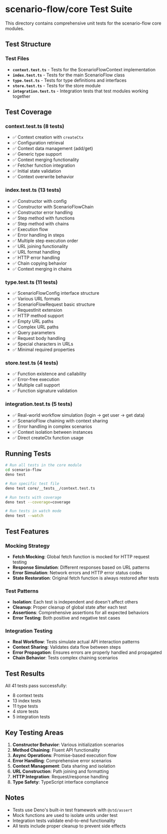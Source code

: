 # scenario-flow/core Test Suite

This directory contains comprehensive unit tests for the scenario-flow core modules.

## Test Structure

### Test Files

- **`context.test.ts`** - Tests for the ScenarioFlowContext implementation
- **`index.test.ts`** - Tests for the main ScenarioFlow class
- **`type.test.ts`** - Tests for type definitions and interfaces
- **`store.test.ts`** - Tests for the store module
- **`integration.test.ts`** - Integration tests that test modules working together

## Test Coverage

### context.test.ts (8 tests)

- ✅ Context creation with `createCtx`
- ✅ Configuration retrieval
- ✅ Context data management (add/get)
- ✅ Generic type support
- ✅ Context merging functionality
- ✅ Fetcher function integration
- ✅ Initial state validation
- ✅ Context overwrite behavior

### index.test.ts (13 tests)

- ✅ Constructor with config
- ✅ Constructor with ScenarioFlowChain
- ✅ Constructor error handling
- ✅ Step method with functions
- ✅ Step method with chains
- ✅ Execution flow
- ✅ Error handling in steps
- ✅ Multiple step execution order
- ✅ URL joining functionality
- ✅ URL format handling
- ✅ HTTP error handling
- ✅ Chain copying behavior
- ✅ Context merging in chains

### type.test.ts (11 tests)

- ✅ ScenarioFlowConfig interface structure
- ✅ Various URL formats
- ✅ ScenarioFlowRequest basic structure
- ✅ RequestInit extension
- ✅ HTTP method support
- ✅ Empty URL paths
- ✅ Complex URL paths
- ✅ Query parameters
- ✅ Request body handling
- ✅ Special characters in URLs
- ✅ Minimal required properties

### store.test.ts (4 tests)

- ✅ Function existence and callability
- ✅ Error-free execution
- ✅ Multiple call support
- ✅ Function signature validation

### integration.test.ts (5 tests)

- ✅ Real-world workflow simulation (login → get user → get data)
- ✅ ScenarioFlow chaining with context sharing
- ✅ Error handling in complex scenarios
- ✅ Context isolation between instances
- ✅ Direct createCtx function usage

## Running Tests

```bash
# Run all tests in the core module
cd scenario-flow
deno test

# Run specific test file
deno test core/__tests__/context.test.ts

# Run tests with coverage
deno test --coverage=coverage

# Run tests in watch mode
deno test --watch
```

## Test Features

### Mocking Strategy

- **Fetch Mocking**: Global fetch function is mocked for HTTP request testing
- **Response Simulation**: Different responses based on URL patterns
- **Error Simulation**: Network errors and HTTP error status codes
- **State Restoration**: Original fetch function is always restored after tests

### Test Patterns

- **Isolation**: Each test is independent and doesn't affect others
- **Cleanup**: Proper cleanup of global state after each test
- **Assertions**: Comprehensive assertions for all expected behaviors
- **Error Testing**: Both positive and negative test cases

### Integration Testing

- **Real Workflow**: Tests simulate actual API interaction patterns
- **Context Sharing**: Validates data flow between steps
- **Error Propagation**: Ensures errors are properly handled and propagated
- **Chain Behavior**: Tests complex chaining scenarios

## Test Results

All 41 tests pass successfully:

- 8 context tests
- 13 index tests
- 11 type tests
- 4 store tests
- 5 integration tests

## Key Testing Areas

1. **Constructor Behavior**: Various initialization scenarios
2. **Method Chaining**: Fluent API functionality
3. **Async Operations**: Promise-based execution flow
4. **Error Handling**: Comprehensive error scenarios
5. **Context Management**: Data sharing and isolation
6. **URL Construction**: Path joining and formatting
7. **HTTP Integration**: Request/response handling
8. **Type Safety**: TypeScript interface compliance

## Notes

- Tests use Deno's built-in test framework with `@std/assert`
- Mock functions are used to isolate units under test
- Integration tests validate end-to-end functionality
- All tests include proper cleanup to prevent side effects
